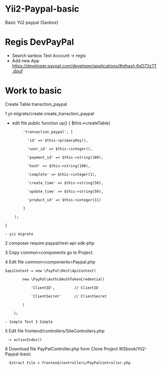 # Yii2-Paypal-basic
Basic Yii2 paypal (Sanbox)

# Regis DevPayPal
  - Search sanbox Test Account -> regis
  - Add new App
  https://developer.paypal.com/developer/applications/#sthash.6xD73z7T.dpuf

# Work to basic
  Create Table transction_paypal
  
  1 yii migrate/create create_transction_paypal
 
   - edit file 
    public function up()
    {
       $this->createTable(
       
              'transaction_paypal', [ 
              
                'id' => $this->primaryKey(),
                
                'user_id' => $this->integer(), 
                
                'payment_id' => $this->string(100), 
                
                'hash' => $this->string(100),  
                
                'complete' => $this->integer(1), 
                
                'create_time' => $this->string(50), 
                
                'update_time' => $this->string(50), 
                
                'product_id' => $this->integer(11) 
                
              ]
              
          );
          
    }
    
    - yii migrate
    
    
  2 composer require paypal/rest-api-sdk-php
  
  3 Copy common>components go to Project.
  
  4 Edit file common>components>Paypal.php
  
    $apiContext = new \PayPal\Rest\ApiContext(
    
            new \PayPal\Auth\OAuthTokenCredential(
            
                'ClientID',         // ClientID
                
                'ClientSecret'      // ClientSecret
                
            )
            
        );
        
    - Simple Test 3 Simple
    
   5 Edit file frontend/controllers/SiteControllers.php
   
     -> actionIndex()
     
   6 Download file PayPalController.php form Clone Project WSbook/Yii2-Paypal-basic
   
      Extract File > frontend/controllers/PayPalController.php
 
